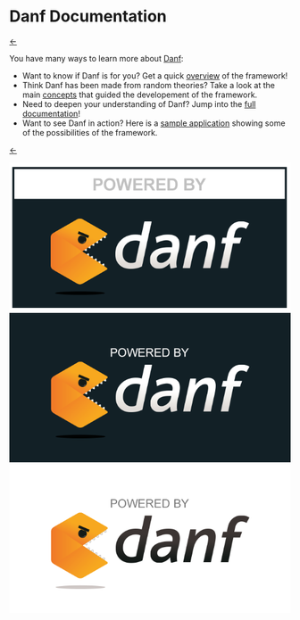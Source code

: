 Danf Documentation
==================

[←](../../../README.md)

You have many ways to learn more about [Danf](../../../README.md):

- Want to know if Danf is for you? Get a quick [overview](overview/index.md) of the framework!
- Think Danf has been made from random theories? Take a look at the main [concepts](concept/index.md) that guided the developement of the framework.
- Need to deepen your understanding of Danf? Jump into the [full documentation](documentation/index.md)!
- Want to see Danf in action? Here is a [sample application](sample/index.md) showing some of the possibilities of the framework.

[←](../../../README.md)

![powered-bis](../../public/img/powered-bis.png) ![powered](../../public/img/powered.png) ![powered-white](../../public/img/powered-white.png)